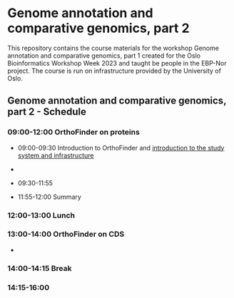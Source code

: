 # Genome annotation and comparative genomics, part 2

This repository contains the course materials for the workshop Genome annotation and comparative genomics, part 1 created for the Oslo Bioinformatics Workshop Week 2023 and taught be people in the EBP-Nor project. The course is run on infrastructure provided by the University of Oslo. 

##  Genome annotation and comparative genomics, part 2 - Schedule

### 09:00-12:00 OrthoFinder on proteins

* 09:00-09:30 Introduction to OrthoFinder and [introduction to the study system and infrastructure](00_introduction.md)
* 
* 09:30-11:55

* 11:55-12:00 Summary

### 12:00-13:00 Lunch

### 13:00-14:00 OrthoFinder on CDS
*

### 14:00-14:15 Break

### 14:15-16:00 
